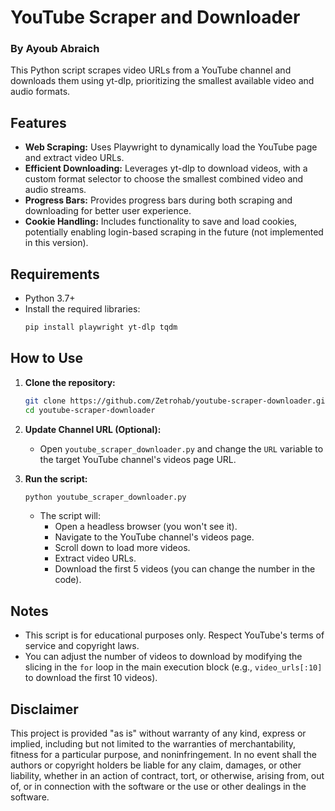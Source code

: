 # YouTube Scraper and Downloader
### By Ayoub Abraich
This Python script scrapes video URLs from a YouTube channel and downloads them using yt-dlp, prioritizing the smallest available video and audio formats.

## Features

- **Web Scraping:** Uses Playwright to dynamically load the YouTube page and extract video URLs.
- **Efficient Downloading:** Leverages yt-dlp to download videos, with a custom format selector to choose the smallest combined video and audio streams.
- **Progress Bars:** Provides progress bars during both scraping and downloading for better user experience.
- **Cookie Handling:** Includes functionality to save and load cookies, potentially enabling login-based scraping in the future (not implemented in this version).

## Requirements

- Python 3.7+
- Install the required libraries:
  ```bash
  pip install playwright yt-dlp tqdm
  ```

## How to Use

1. **Clone the repository:**
   ```bash
   git clone https://github.com/Zetrohab/youtube-scraper-downloader.git
   cd youtube-scraper-downloader
   ```

2. **Update Channel URL (Optional):**
   - Open `youtube_scraper_downloader.py` and change the `URL` variable to the target YouTube channel's videos page URL.

3. **Run the script:**
   ```bash
   python youtube_scraper_downloader.py
   ```

   - The script will:
     - Open a headless browser (you won't see it).
     - Navigate to the YouTube channel's videos page.
     - Scroll down to load more videos.
     - Extract video URLs.
     - Download the first 5 videos (you can change the number in the code).

## Notes

- This script is for educational purposes only. Respect YouTube's terms of service and copyright laws. 
- You can adjust the number of videos to download by modifying the slicing in the `for` loop in the main execution block (e.g., `video_urls[:10]` to download the first 10 videos).

## Disclaimer

This project is provided "as is" without warranty of any kind, express or implied, including but not limited to the warranties of merchantability, fitness for a particular purpose, and noninfringement. In no event shall the authors or copyright holders be liable for any claim, damages, or other liability, whether in an action of contract, tort, or otherwise, arising from, out of, or in connection with the software or the use or other dealings in the software.
